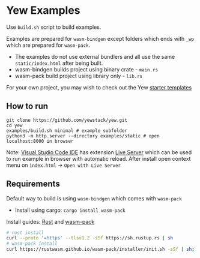 # Yew Examples

Use `build.sh` script to build examples. 

Examples are prepared for `wasm-bindgen` except folders which ends with `_wp` which are prepared for `wasm-pack`.

- The examples do not use external bundlers and all use the same `static/index.html` after being built.
- wasm-bindgen builds project using binary crate - `main.rs`
- wasm-pack build project using library only - `lib.rs`

For your own project, you may wish to check out the Yew [starter templates](https://yew.rs/docs/getting-started/starter-templates)


## How to run

```
git clone https://github.com/yewstack/yew.git
cd yew
examples/build.sh minimal # example subfolder
python3 -m http.server --directory examples/static # open localhost:8000 in browser
```


Note: [Visual Studio Code IDE](https://code.visualstudio.com/) has extension [Live Server](https://marketplace.visualstudio.com/items?itemName=ritwickdey.LiveServer) which can be used to run example in browser with automatic reload. After install open context menu on `index.html` -> `Open with Live Server`

## Requirements

Default way to build is using `wasm-bindgen` which comes with `wasm-pack`

- Install using cargo: `cargo install wasm-pack`

Install guides: [Rust](https://www.rust-lang.org/learn/get-started) and [wasm-pack](https://rustwasm.github.io/wasm-pack/installer/)

```bash
# rust install
curl --proto '=https' --tlsv1.2 -sSf https://sh.rustup.rs | sh
# wasm-pack install
curl https://rustwasm.github.io/wasm-pack/installer/init.sh -sSf | sh;
```
